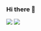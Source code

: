 ### Hi there 👋

<img src="https://github-readme-stats.vercel.app/api?username=kainangv&show_icons=true&theme=radical">
<img src="https://github-readme-stats.vercel.app/api/top-langs/?username=kainangv&layout=compact&theme=radical">
